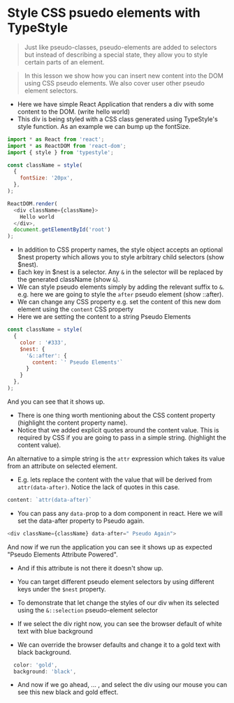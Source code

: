 # Style CSS psuedo elements with TypeStyle

> Just like pseudo-classes, pseudo-elements are added to selectors but instead of describing a special state, they allow you to style certain parts of an element.

> In this lesson we show how you can insert new content into the DOM using CSS pseudo elements. We also cover user other pseudo element selectors.

* Here we have simple React Application that renders a div with some content to the DOM. (write hello world)
* This div is being styled with a CSS class generated using TypeStyle's style function. As an example we can bump up the fontSize.

```js
import * as React from 'react';
import * as ReactDOM from 'react-dom';
import { style } from 'typestyle';

const className = style(
  {
    fontSize: '20px',
  },
);

ReactDOM.render(
  <div className={className}>
    Hello world
  </div>,
  document.getElementById('root')
);
```

* In addition to CSS property names, the style object accepts an optional $nest property which allows you to style arbitrary child selectors (show $nest).
* Each key in $nest is a selector. Any `&` in the selector will be replaced by the generated className (show `&`).
* We can style pseudo elements simply by adding the relevant suffix to `&`. e.g. here we are going to style the `after` pseudo element (show ::after).
* We can change any CSS property e.g. set the content of this new dom element using the `content` CSS property
* Here we are setting the content to a string Pseudo Elements

```js
const className = style(
  {
    color : '#333',
    $nest: {
      '&::after': {
        content: `' Pseudo Elements'`
      }
    }
  },
);
```
And you can see that it shows up.

* There is one thing worth mentioning about the CSS content property (highlight the content property name).
* Notice that we added explicit quotes around the content value. This is required by CSS if you are going to pass in a simple string. (highlight the content value).

An alternative to a simple string is the `attr` expression which takes its value from an attribute on selected element.

* E.g. lets replace the content with the value that will be derived from `attr(data-after)`. Notice the lack of quotes in this case.

```js
content: `attr(data-after)`
```

* You can pass any `data-`prop to a dom component in react. Here we will set the data-after property to Pseudo again.

```js
<div className={className} data-after=" Pseudo Again">
```

And now if we run the application you can see it shows up as expected "Pseudo Elements Attribute Powered".

* And if this attribute is not there it doesn't show up.

* You can target different pseudo element selectors by using different keys under the `$nest` property.
* To demonstrate that let change the styles of our div when its selected using the `&::selection` pseudo-element selector
* If we select the div right now, you can see the browser default of white text with blue background
* We can override the browser defaults and change it to a gold text with black background.
```js
  color: 'gold',
  background: 'black',
```
* And now if we go ahead, ... , and select the div using our mouse you can see this new black and gold effect.
